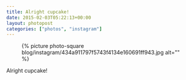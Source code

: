 ```yaml
---
title: Alright cupcake!
date: 2015-02-03T05:22:13+00:00
layout: photopost
categories: ["photos", "instagram"]
---
```


<figure class="photo photo--square">
  {% picture photo-square blog/instagram/434a911797f5743f4134e160691ff943.jpg alt="" %}
</figure>

Alright cupcake!
